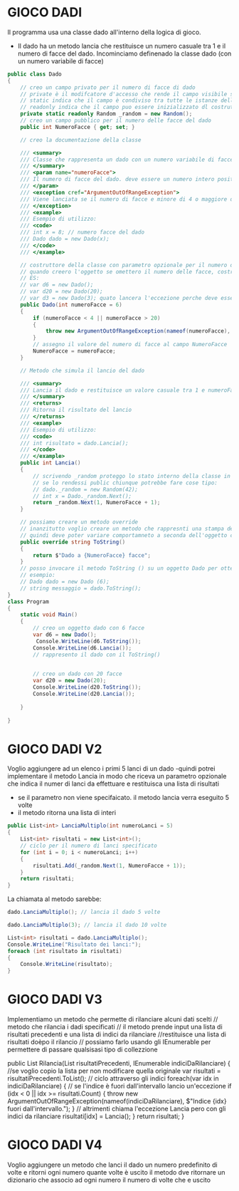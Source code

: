# GIOCO DADI

Il programma usa una classe dado all'interno della logica di gioco.
- Il dado ha un metodo lancia che restituisce un numero casuale tra 1 e il numero di facce del dado.
Incominciamo definenado la classe dado (con un numero variabile di facce)
```csharp
public class Dado
{
    // creo un campo privato per il numero di facce di dado
    // private è il modifcatore d'accesso che rende il campo visibile solo alla classe
    // static indica che il campo è condiviso tra tutte le istanze della classe
    // readonly indica che il campo puo essere inizializzato dl costruttore della classe e non puo essere modificato dopo la creazione
    private static readonly Random _random = new Random();
    // creo un campo pubblico per il numero delle facce del dado
    public int NumeroFacce { get; set; }

    // creo la documentazione della classe

    /// <summary>
    /// Classe che rappresenta un dado con un numero variabile di facce
    /// </summary>
    /// <param name="numeroFacce">
    /// Il numero di facce del dado. deve essere un numero intero positivo
    /// </param>
    /// <exception cref="ArgumentOutOfRangeException">
    /// Viene lanciata se il numero di facce e minore di 4 o maggiore di 20.
    /// </exception>
    /// <example>
    /// Esempio di utilizzo:
    /// <code>
    /// int x = 8; // numero facce del dado
    /// Dado dado = new Dado(x);
    /// </code>
    /// </example>

    // costruttore della classe con parametro opzionale per il numero di facce
    // quando creero l'oggetto se omettero il numero delle facce, costruira il dado da 6 facce
    // ES:
    // var d6 = new Dado();
    // var d20 = new Dado(20);
    // var d3 = new Dado(3); quato lancera l'eccezione perche deve essere tra 4 e 20
    public Dado(int numeroFacce = 6)
    {
        if (numeroFacce < 4 || numeroFacce > 20)
        {
            throw new ArgumentOutOfRangeException(nameof(numeroFacce), "Il numero di facce deve essere compreso tra 4 e 20.");
        }
        // assegno il valore del numero di facce al campo NumeroFacce
        NumeroFacce = numeroFacce;
    }

    // Metodo che simula il lancio del dado

    /// <summary>
    /// Lancia il dado e restituisce un valore casuale tra 1 e numeroFacce (inclusi)
    /// </summary>
    /// <returns>
    /// Ritorna il risultato del lancio
    /// </returns>
    /// <example>
    /// Esempio di utilizzo:
    /// <code>
    /// int risultato = dado.Lancia();
    /// </code>
    /// </example>
    public int Lancia()
    {
        // scrivendo _random proteggo lo stato interno della classe in modo che nesuno possa modificarlo 
        // se lo rendessi public chiunque potrebbe fare cose tipo:
        // dado._random = new Random(42);
        // int x = Dado._random.Next(); 
        return _random.Next(1, NumeroFacce + 1);
    }

    // possiamo creare un metodo override 
    // inanzitutto voglio creare un metodo che rappresnti una stampa del numero delle facce
    // quindi deve poter variare comportamneto a seconda dell'oggetto che creo 
    public override string ToString()
    {
        return $"Dado a {NumeroFacce} facce";
    }
    // posso invocare il metodo ToString () su un oggetto Dado per ottenre una stringa che rappresenta il dado
    // esempio:
    // Dado dado = new Dado (6);
    // string messaggio = dado.ToString();
}
class Program
{
    static void Main()
    {
        // creo un oggetto dado con 6 facce
        var d6 = new Dado();
         Console.WriteLine(d6.ToString());
        Console.WriteLine(d6.Lancia());
        // rappresento il dado con il ToString()
       

        // creo un dado con 20 facce
        var d20 = new Dado(20);
        Console.WriteLine(d20.ToString());
        Console.WriteLine(d20.Lancia());
        
    }
    
}
```

# GIOCO DADI V2
Voglio aggiungere ad un elenco i primi 5 lanci di un dado
-quindi potrei implementare il metodo Lancia in modo che riceva un parametro opzionale che indica il numer di lanci da effettuare e restituisca una lista di risultati
- se il parametro non viene specifaicato. il metodo lancia verra eseguito 5 volte
- il metodo ritorna una lista di interi
```csharp
public List<int> LanciaMultiplo(int numeroLanci = 5)
{
    List<int> risultati = new List<int>();
    // ciclo per il numero di lanci specificato
    for (int i = 0; i < numeroLanci; i++)
    {
        risultati.Add(_random.Next(1, NumeroFacce + 1));
    }
    return risultati;
}
```
La chiamata al metodo sarebbe:
```csharp
dado.LanciaMultiplo(); // lancia il dado 5 volte
```
```csharp
dado.LanciaMultiplo(3); // lancia il dado 10 volte
```
```csharp
List<int> risultati = dado.LanciaMultiplo();
Console.WriteLine("Risultato dei lanci:");
foreach (int risultato in risultati)
{
    Console.WriteLine(risultato);
}
```
# GIOCO DADI V3
Implementiamo un metodo che permette di rilanciare alcuni dati scelti
// metodo che rilancia i dadi specificati
// il metodo prende input una lista di risultati precedenti e una lista di indici da rilanciare
//restituisce una lista di risultati doèpo il rilancio
// possiamo farlo usando gli IEnumerable per permettere di passare qualsisasi tipo di collezzione

public List<int> Rilancia(List<int> risultatiPrecedenti, IEnumerable<int> indiciDaRilanciare)
{
    //se voglio copio la lista per non modificare quella originale
    var risultati = risultatiPrecedenti.ToList();
    // ciclo attraverso gli indici
    foreach(var idx in indiciDaRilanciare)
    {
        // se l'indice è fuori dall'intervallo lancio un'eccezione 
    if (idx < 0 || idx >= risultati.Count)
    {
        throw new ArgumentOutOfRangeException(nameof(indiciDaRilanciare), $"Indice {idx} fuori dall'intervallo.");
    }
        // altrimenti chiama l'eccezione Lancia pero con gli indici da rilanciare
        risultati[idx] = Lancia();
    }
    return risultati;
}

# GIOCO DADI V4
 
 Voglio aggiungere un metodo che lanci il dado un numero predefinito di volte e ritorni ogni numero quante volte è uscito
 il metodo dve ritornare un dizionario che associo ad ogni numero il numero di volte che e uscito
 